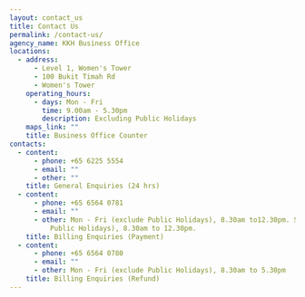 ```yaml
---
layout: contact_us
title: Contact Us
permalink: /contact-us/
agency_name: KKH Business Office
locations:
  - address:
      - Level 1, Women's Tower
      - 100 Bukit Timah Rd
      - Women's Tower
    operating_hours:
      - days: Mon - Fri
        time: 9.00am - 5.30pm
        description: Excluding Public Holidays
    maps_link: ""
    title: Business Office Counter
contacts:
  - content:
      - phone: +65 6225 5554
      - email: ""
      - other: ""
    title: General Enquiries (24 hrs)
  - content:
      - phone: +65 6564 0781
      - email: ""
      - other: Mon - Fri (exclude Public Holidays), 8.30am to12.30pm. Saturday (exclude
          Public Holidays), 8.30am to 12.30pm.
    title: Billing Enquiries (Payment)
  - content:
      - phone: +65 6564 0780
      - email: ""
      - other: Mon - Fri (exclude Public Holidays), 8.30am to 5.30pm
    title: Billing Enquiries (Refund)
---
```


